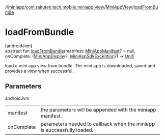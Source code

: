 //[miniapp](../../../index.md)/[com.rakuten.tech.mobile.miniapp.view](../index.md)/[MiniAppView](index.md)/[loadFromBundle](load-from-bundle.md)

# loadFromBundle

[androidJvm]\
abstract fun [loadFromBundle](load-from-bundle.md)(manifest: [MiniAppManifest](../../com.rakuten.tech.mobile.miniapp/-mini-app-manifest/index.md)? = null, onComplete: ([MiniAppDisplay](../../com.rakuten.tech.mobile.miniapp/-mini-app-display/index.md)?, [MiniAppSdkException](../../com.rakuten.tech.mobile.miniapp/-mini-app-sdk-exception/index.md)?) -&gt; [Unit](https://kotlinlang.org/api/latest/jvm/stdlib/kotlin/-unit/index.html))

load a mini app view from bundle. The mini app is downloaded, saved and provides a view when successful.

## Parameters

androidJvm

| | |
|---|---|
| manifest | the parameters will be appended with the miniapp manifest. |
| onComplete | parameters needed to callback when the miniapp is successfully loaded. |
